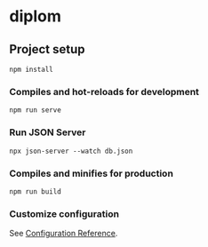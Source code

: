 # diplom

## Project setup
```
npm install
```

### Compiles and hot-reloads for development
```
npm run serve
```

### Run JSON Server
```
npx json-server --watch db.json
```

### Compiles and minifies for production
```
npm run build
```

### Customize configuration
See [Configuration Reference](https://cli.vuejs.org/config/).
